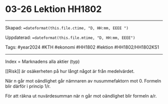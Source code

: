 # 03-26 Lektion HH1802

---

Skapad: `=dateformat(this.file.ctime, "D, HH:mm, EEEE ")`

Uppdaterad: `=dateformat(this.file.mtime, "D, HH:mm, EEEE")`

Tags: #year2024 #KTH #ekonomi #HH1802 #lektion #HH1802/HH1802KS1

---

Index = Marknadens alla aktier (typ)

[[Risk]] är osäkerheten på hur långt något är från medelvärdet.

När n går mot oändlighet går nämnaren av nusummefaktorn mot 0. Formeln blir därför i princip 1/r.

För att räkna ut nuvärdesumman när n går mot oändlighet blir formeln a/r.
